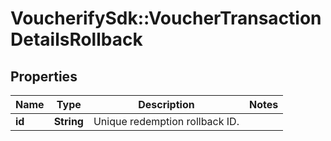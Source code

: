 # VoucherifySdk::VoucherTransactionDetailsRollback

## Properties

| Name | Type | Description | Notes |
| ---- | ---- | ----------- | ----- |
| **id** | **String** | Unique redemption rollback ID. |  |

